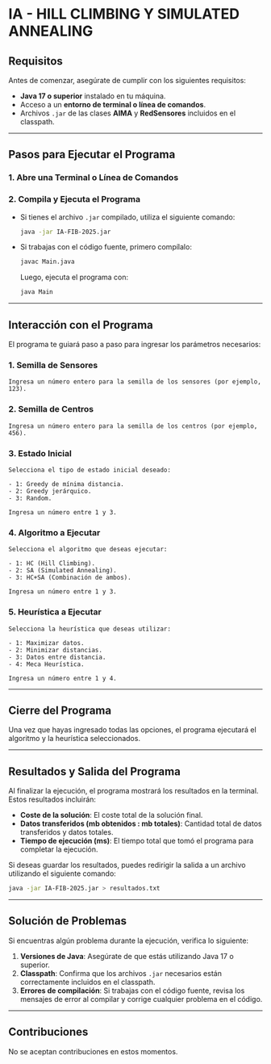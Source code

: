 # IA - HILL CLIMBING Y SIMULATED ANNEALING

## Requisitos

Antes de comenzar, asegúrate de cumplir con los siguientes requisitos:

- **Java 17 o superior** instalado en tu máquina.
- Acceso a un **entorno de terminal o línea de comandos**.
- Archivos `.jar` de las clases **AIMA** y **RedSensores** incluidos en el classpath.

---

## Pasos para Ejecutar el Programa

### 1. Abre una Terminal o Línea de Comandos

### 2. Compila y Ejecuta el Programa

- Si tienes el archivo `.jar` compilado, utiliza el siguiente comando:

   ```bash
   java -jar IA-FIB-2025.jar
   ```

- Si trabajas con el código fuente, primero compílalo:

   ```bash
   javac Main.java
   ```

   Luego, ejecuta el programa con:

   ```bash
   java Main
   ```

---

## Interacción con el Programa

El programa te guiará paso a paso para ingresar los parámetros necesarios:

### 1. **Semilla de Sensores**

    Ingresa un número entero para la semilla de los sensores (por ejemplo, 123).

### 2. **Semilla de Centros**

    Ingresa un número entero para la semilla de los centros (por ejemplo, 456).

### 3. **Estado Inicial**

    Selecciona el tipo de estado inicial deseado:

    - 1: Greedy de mínima distancia.
    - 2: Greedy jerárquico.
    - 3: Random.

    Ingresa un número entre 1 y 3.

### 4. **Algoritmo a Ejecutar**

    Selecciona el algoritmo que deseas ejecutar:

    - 1: HC (Hill Climbing).
    - 2: SA (Simulated Annealing).
    - 3: HC+SA (Combinación de ambos).

    Ingresa un número entre 1 y 3.

### 5. **Heurística a Ejecutar**

    Selecciona la heurística que deseas utilizar:

    - 1: Maximizar datos.
    - 2: Minimizar distancias.
    - 3: Datos entre distancia.
    - 4: Meca Heurística.

    Ingresa un número entre 1 y 4.

---

## Cierre del Programa

Una vez que hayas ingresado todas las opciones, el programa ejecutará el algoritmo y la heurística seleccionados.

---
## Resultados y Salida del Programa

Al finalizar la ejecución, el programa mostrará los resultados en la terminal. Estos resultados incluirán:

- **Coste de la solución**: El coste total de la solución final.
- **Datos transferidos (mb obtenidos : mb totales)**: Cantidad total de datos transferidos y datos totales.
- **Tiempo de ejecución (ms)**: El tiempo total que tomó el programa para completar la ejecución.

Si deseas guardar los resultados, puedes redirigir la salida a un archivo utilizando el siguiente comando:

```bash
java -jar IA-FIB-2025.jar > resultados.txt
```

---

## Solución de Problemas

Si encuentras algún problema durante la ejecución, verifica lo siguiente:

1. **Versiones de Java**: Asegúrate de que estás utilizando Java 17 o superior.
2. **Classpath**: Confirma que los archivos `.jar` necesarios están correctamente incluidos en el classpath.
3. **Errores de compilación**: Si trabajas con el código fuente, revisa los mensajes de error al compilar y corrige cualquier problema en el código.

---

## Contribuciones

No se aceptan contribuciones en estos momentos.
